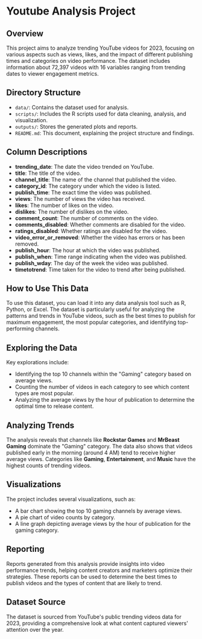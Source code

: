 # Youtube Analysis Project

## Overview
This project aims to analyze trending YouTube videos for 2023, focusing on various aspects such as views, likes, and the impact of different publishing times and categories on video performance. The dataset includes information about 72,397 videos with 16 variables ranging from trending dates to viewer engagement metrics.

## Directory Structure
- `data/`: Contains the dataset used for analysis.
- `scripts/`: Includes the R scripts used for data cleaning, analysis, and visualization.
- `outputs/`: Stores the generated plots and reports.
- `README.md`: This document, explaining the project structure and findings.

## Column Descriptions
- **trending_date**: The date the video trended on YouTube.
- **title**: The title of the video.
- **channel_title**: The name of the channel that published the video.
- **category_id**: The category under which the video is listed.
- **publish_time**: The exact time the video was published.
- **views**: The number of views the video has received.
- **likes**: The number of likes on the video.
- **dislikes**: The number of dislikes on the video.
- **comment_count**: The number of comments on the video.
- **comments_disabled**: Whether comments are disabled for the video.
- **ratings_disabled**: Whether ratings are disabled for the video.
- **video_error_or_removed**: Whether the video has errors or has been removed.
- **publish_hour**: The hour at which the video was published.
- **publish_when**: Time range indicating when the video was published.
- **publish_wday**: The day of the week the video was published.
- **timetotrend**: Time taken for the video to trend after being published.

## How to Use This Data
To use this dataset, you can load it into any data analysis tool such as R, Python, or Excel. The dataset is particularly useful for analyzing the patterns and trends in YouTube videos, such as the best times to publish for maximum engagement, the most popular categories, and identifying top-performing channels.

## Exploring the Data
Key explorations include:
- Identifying the top 10 channels within the "Gaming" category based on average views.
- Counting the number of videos in each category to see which content types are most popular.
- Analyzing the average views by the hour of publication to determine the optimal time to release content.

## Analyzing Trends
The analysis reveals that channels like **Rockstar Games** and **MrBeast Gaming** dominate the "Gaming" category. The data also shows that videos published early in the morning (around 4 AM) tend to receive higher average views. Categories like **Gaming**, **Entertainment**, and **Music** have the highest counts of trending videos.

## Visualizations
The project includes several visualizations, such as:
- A bar chart showing the top 10 gaming channels by average views.
- A pie chart of video counts by category.
- A line graph depicting average views by the hour of publication for the gaming category.

## Reporting
Reports generated from this analysis provide insights into video performance trends, helping content creators and marketers optimize their strategies. These reports can be used to determine the best times to publish videos and the types of content that are likely to trend.

## Dataset Source
The dataset is sourced from YouTube's public trending videos data for 2023, providing a comprehensive look at what content captured viewers' attention over the year.
